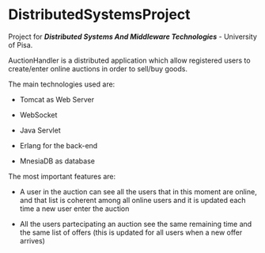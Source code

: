 # DistributedSystemsProject
Project for ***Distributed Systems And Middleware Technologies*** - University of Pisa.

AuctionHandler is a distributed application which allow registered users to create/enter online auctions in order to sell/buy goods.

The main technologies used are:

- Tomcat as Web Server

- WebSocket

- Java Servlet

- Erlang for the back-end

- MnesiaDB as database

The most important features are:

- A user in the auction can see all the users that in this moment are online, and that list is coherent among all online users and it is updated each time a new user enter the auction

- All the users partecipating an auction see the same remaining time and the same list of offers (this is updated for all users when a new offer arrives)
